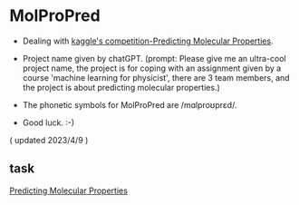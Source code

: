 # MolProPred
* Dealing with [kaggle's competition-Predicting Molecular Properties](https://www.kaggle.com/competitions/champs-scalar-coupling/overview).

* Project name given by chatGPT. (prompt: Please give me an ultra-cool project name, the project is for coping with an assignment given by a course 'machine learning for physicist', there are 3 team members, and the project is about predicting molecular properties.)

* The phonetic symbols for MolProPred are /mɑlproʊprɛd/.

* Good luck. :-)

( updated 2023/4/9 )
## task

[Predicting Molecular Properties](https://www.kaggle.com/competitions/champs-scalar-coupling)

